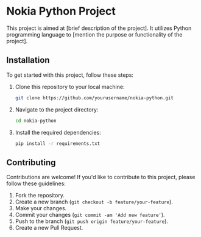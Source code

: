 # Nokia Python Project

This project is aimed at [brief description of the project]. It utilizes Python programming language to [mention the purpose or functionality of the project].

## Installation

To get started with this project, follow these steps:

1. Clone this repository to your local machine:

    ```bash
    git clone https://github.com/yourusername/nokia-python.git
    ```

2. Navigate to the project directory:

    ```bash
    cd nokia-python
    ```

3. Install the required dependencies:

    ```bash
    pip install -r requirements.txt
    ```

## Contributing

Contributions are welcome! If you'd like to contribute to this project, please follow these guidelines:

1. Fork the repository.
2. Create a new branch (`git checkout -b feature/your-feature`).
3. Make your changes.
4. Commit your changes (`git commit -am 'Add new feature'`).
5. Push to the branch (`git push origin feature/your-feature`).
6. Create a new Pull Request.

